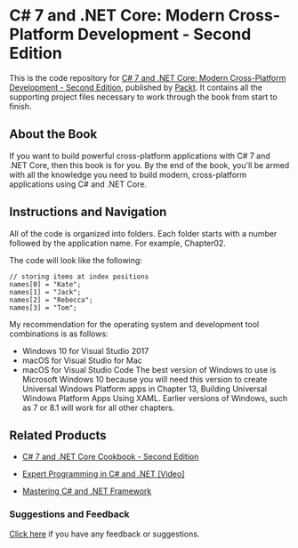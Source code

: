 # C# 7 and .NET Core: Modern Cross-Platform Development - Second Edition
This is the code repository for [C# 7 and .NET Core: Modern Cross-Platform Development - Second Edition](https://www.packtpub.com/application-development/c-7-and-net-core-modern-cross-platform-development-second-edition?utm_source=github&utm_medium=repository&utm_campaign=9781787129559), published by [Packt](https://www.packtpub.com/?utm_source=github). It contains all the supporting project files necessary to work through the book from start to finish.
## About the Book
If you want to build powerful cross-platform applications with C# 7 and .NET Core, then this book is for you. By the end of the book, you'll be armed with all the knowledge you need to build modern, cross-platform applications using C# and .NET Core.

## Instructions and Navigation
All of the code is organized into folders. Each folder starts with a number followed by the application name. For example, Chapter02.

The code will look like the following:
```
// storing items at index positions
names[0] = "Kate";
names[1] = "Jack";
names[2] = "Rebecca";
names[3] = "Tom";
```

My recommendation for the operating system and development tool combinations is as
follows:
* Windows 10 for Visual Studio 2017
* macOS for Visual Studio for Mac
* macOS for Visual Studio Code
The best version of Windows to use is Microsoft Windows 10 because you will need this
version to create Universal Windows Platform apps in Chapter 13, Building Universal
Windows Platform Apps Using XAML. Earlier versions of Windows, such as 7 or 8.1 will work
for all other chapters.

## Related Products
* [C# 7 and .NET Core Cookbook - Second Edition](https://www.packtpub.com/application-development/c-7-and-net-core-cookbook-second-edition?utm_source=github&utm_medium=repository&utm_campaign=9781787286276)

* [Expert Programming in C# and .NET [Video]](https://www.packtpub.com/application-development/expert-programming-c-and-net-video?utm_source=github&utm_medium=repository&utm_campaign=9781786464057)

* [Mastering C# and .NET Framework](https://www.packtpub.com/application-development/mastering-c-and-net-framework?utm_source=github&utm_medium=repository&utm_campaign=9781785884375)

### Suggestions and Feedback
[Click here](https://docs.google.com/forms/d/e/1FAIpQLSe5qwunkGf6PUvzPirPDtuy1Du5Rlzew23UBp2S-P3wB-GcwQ/viewform) if you have any feedback or suggestions.
